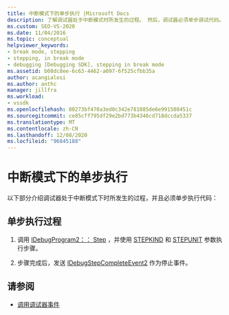 ```yaml
---
title: 中断模式下的单步执行 |Microsoft Docs
description: 了解调试器处于中断模式时所发生的过程。 然后，调试器必须单步调试代码。
ms.custom: SEO-VS-2020
ms.date: 11/04/2016
ms.topic: conceptual
helpviewer_keywords:
- break mode, stepping
- stepping, in break mode
- debugging [Debugging SDK], stepping in break mode
ms.assetid: b08dc8ee-6c63-4462-a097-6f525cfbb35a
author: acangialosi
ms.author: anthc
manager: jillfra
ms.workload:
- vssdk
ms.openlocfilehash: 80273bf470a3ed0c342e781085de6e991508451c
ms.sourcegitcommit: ce85cff795df29e2bd773b4346cd718dccda5337
ms.translationtype: MT
ms.contentlocale: zh-CN
ms.lasthandoff: 12/08/2020
ms.locfileid: "96845188"
---
```

# <a name="stepping-in-break-mode"></a>中断模式下的单步执行
以下部分介绍调试器处于中断模式下时所发生的过程，并且必须单步执行代码：

## <a name="stepping-process"></a>单步执行过程

1. 调用 [IDebugProgram2：： Step](../../extensibility/debugger/reference/idebugprogram2-step.md) ，并使用 [STEPKIND](../../extensibility/debugger/reference/stepkind.md) 和 [STEPUNIT](../../extensibility/debugger/reference/stepunit.md) 参数执行步骤。

2. 步骤完成后，发送 [IDebugStepCompleteEvent2](../../extensibility/debugger/reference/idebugstepcompleteevent2.md) 作为停止事件。

## <a name="see-also"></a>请参阅
- [调用调试器事件](../../extensibility/debugger/calling-debugger-events.md)
